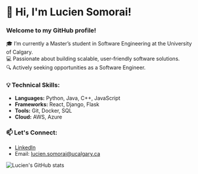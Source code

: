 # 👋 Hi, I'm Lucien Somorai!
### Welcome to my GitHub profile!  

🎓 I’m currently a Master’s student in Software Engineering at the University of Calgary.  
💻 Passionate about building scalable, user-friendly software solutions.  
🔍 Actively seeking opportunities as a Software Engineer.  

### 💡 Technical Skills:
- **Languages:** Python, Java, C++, JavaScript
- **Frameworks:** React, Django, Flask
- **Tools:** Git, Docker, SQL
- **Cloud:** AWS, Azure

### 📫 Let's Connect:
- [LinkedIn](https://linkedin.com/in/lucien-somorai)
- Email: lucien.somorai@ucalgary.ca

![Lucien's GitHub stats](https://github-readme-stats.vercel.app/api?username=lucien-somorai&show_icons=true&theme=radical)
